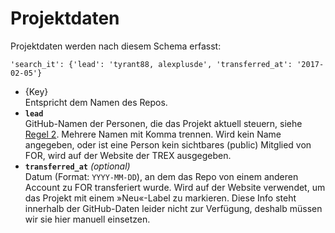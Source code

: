 # Projektdaten

Projektdaten werden nach diesem Schema erfasst:

```
'search_it': {'lead': 'tyrant88, alexplusde', 'transferred_at': '2017-02-05'}
```

* {Key}  
Entspricht dem Namen des Repos.
* __`lead`__  
GitHub-Namen der Personen, die das Projekt aktuell steuern, siehe [Regel 2](https://github.com/FriendsOfREDAXO/friendsofredaxo.github.io#regeln). Mehrere Namen mit Komma trennen. Wird kein Name angegeben, oder ist eine Person kein sichtbares (public) Mitglied von FOR, wird auf der Website der TREX ausgegeben.
* __`transferred_at`__ _(optional)_  
Datum (Format: `YYYY-MM-DD`), an dem das Repo von einem anderen Account zu FOR transferiert wurde. Wird auf der Website verwendet, um das Projekt mit einem »Neu«-Label zu markieren. Diese Info steht innerhalb der GitHub-Daten leider nicht zur Verfügung, deshalb müssen wir sie hier manuell einsetzen.
